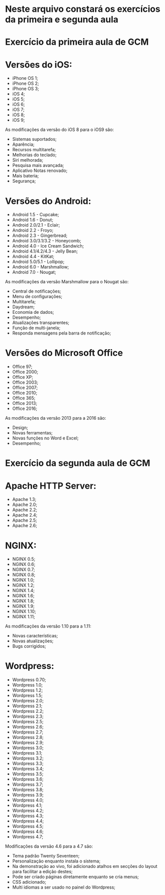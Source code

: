 # Neste arquivo constará os exercícios da primeira e segunda aula

# Exercício da primeira aula de GCM
# Versões do iOS:
- iPhone OS 1;
- iPhone OS 2;
- iPhone OS 3;
- iOS 4;
- iOS 5;
- iOS 6;
- iOS 7;
- iOS 8;
- iOS 9;

As modificações da versão do iOS 8 para o iOS9 são: 
 - Sistemas suportados;
 - Aparência;
 - Recursos multitarefa;
 - Melhorias do teclado;
 - Siri melhorada;
 - Pesquisa mais avançada;
 - Aplicativo Notas renovado;
 - Mais bateria;
 - Segurança;
 
# Versões do Android:
 - Android 1.5 - Cupcake;
 - Android 1.6 - Donut;
 - Android 2.0/2.1 - Eclair;
 - Android 2.2 - Froyo;
 - Android 2.3 - Gingerbread;
 - Android 3.0/3.1/3.2 - Honeycomb;
 - Android 4.0 - Ice Cream Sandwich;
 - Android 4.1/4.2/4.3 - Jelly Bean;
 - Android 4.4 - KitKat;
 - Android 5.0/5.1 - Lollipop;
 - Android 6.0 - Marshmallow;
 - Android 7.0 - Nougat;
 
As modificações da versão Marshmallow para o Nougat são:
 - Central de notificações;
 - Menu de configurações;
 - Multitarefa;
 - Daydream;
 - Economia de dados;
 - Desempenho;
 - Atualizações transparentes;
 - Função de multi-janela;
 - Responda mensagens pela barra de notificação;
 
# Versões do Microsoft Office
 - Office 97;
 - Office 2000;
 - Office XP;
 - Office 2003;
 - Office 2007;
 - Office 2010;
 - Office 365;
 - Office 2013;
 - Office 2016;
 
As modificações da versão 2013 para a 2016 são:
 - Design;
 - Novas ferramentas;
 - Novas funções no Word e Excel;
 - Desempenho;


# Exercício da segunda aula de GCM
# Apache HTTP Server:
 - Apache 1.3;
 - Apache 2.0;
 - Apache 2.2;
 - Apache 2.4;
 - Apache 2.5;
 - Apache 2.6;
 
# NGINX:
 - NGINX 0.5;
 - NGINX 0.6;
 - NGINX 0.7;
 - NGINX 0.8;
 - NGINX 1.0;
 - NGINX 1.2;
 - NGINX 1.4;
 - NGINX 1.6;
 - NGINX 1.8;
 - NGINX 1.9;
 - NGINX 1.10;
 - NGINX 1.11;

As modificações da versão 1.10 para a 1.11:
 - Novas características;
 - Novas atualizações;
 - Bugs corrigidos;
 
# Wordpress:
 - Wordpress 0.70;
 - Wordpress 1.0;
 - Wordpress 1.2;
 - Wordpress 1.5;
 - Wordpress 2.0;
 - Wordpress 2.1;
 - Wordpress 2.2;
 - Wordpress 2.3;
 - Wordpress 2.5;
 - Wordpress 2.6;
 - Wordpress 2.7;
 - Wordpress 2.8;
 - Wordpress 2.9;
 - Wordpress 3.0;
 - Wordpress 3.1;
 - Wordpress 3.2;
 - Wordpress 3.3;
 - Wordpress 3.4;
 - Wordpress 3.5;
 - Wordpress 3.6;
 - Wordpress 3.7;
 - Wordpress 3.8;
 - Wordpress 3.9;
 - Wordpress 4.0;
 - Wordpress 4.1;
 - Wordpress 4.2;
 - Wordpress 4.3;
 - Wordpress 4.4;
 - Wordpress 4.5;
 - Wordpress 4.6;
 - Wordpress 4.7;
 
Modificações da versão 4.6 para a 4.7 são:
 - Tema padrão Twenty Seventeen;
 - Personalização enquanto instala o sistema;
 - Na demonstração ao vivo, foi adicionado atalhos em secções do layout para facilitar a edição destes;
 - Pode ser criado páginas diretamente enquanto se cria menus;
 - CSS adicionado;
 - Multi idiomas a ser usado no painel do Wordpress;
